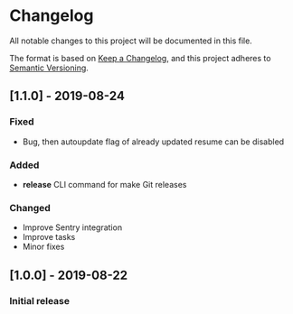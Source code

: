 # Changelog
All notable changes to this project will be documented in this file.

The format is based on [Keep a Changelog](https://keepachangelog.com/en/1.0.0/),
and this project adheres to [Semantic Versioning](https://semver.org/spec/v2.0.0.html).


## [1.1.0] - 2019-08-24
### Fixed
- Bug, then autoupdate flag of already updated resume can be disabled

### Added
- **release** CLI command for make Git releases

### Changed
- Improve Sentry integration
- Improve tasks
- Minor fixes


## [1.0.0] - 2019-08-22
### Initial release
